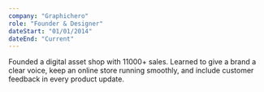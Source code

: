 ```yaml
---
company: "Graphichero"
role: "Founder & Designer"
dateStart: "01/01/2014"
dateEnd: "Current"
---
```


Founded a digital asset shop with 11000+ sales. Learned to give a brand a clear voice, keep an online store running smoothly, and include customer feedback in every product update. 